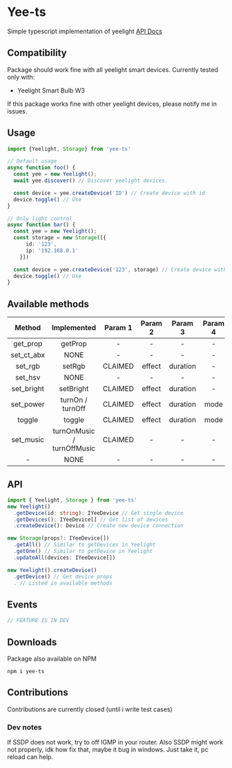 # Yee-ts
Simple typescript implementation of yeelight [API Docs](https://www.yeelight.com/download/Yeelight_Inter-Operation_Spec.pdf)

## Compatibility
Package should work fine with all yeelight smart devices. Currently tested only with:
+ Yeelight Smart Bulb W3

If this package works fine with other yeelight devices, please notify me in issues.

## Usage
```ts
import {Yeelight, Storage} from 'yee-ts'

// Default usage
async function foo() {
  const yee = new Yeelight();
  await yee.discover() // Discover yeelight devices.

  const device = yee.createDevice('ID') // Create device with id
  device.toggle() // Use
}

// Only light control
async function bar() {
  const yee = new Yeelight();
  const storage = new Storage([{
      id: '123',
      ip: '192.168.0.1'
    }])

  const device = yee.createDevice('123', storage) // Create device with id
  device.toggle() // Use
}
```

## Available methods
| Method | Implemented | Param 1 | Param 2 | Param 3 | Param 4 |
| :---: | :---: | :---: | :---: | :---: | :---: |
| get_prop | getProp | - | - | - | - |
| set_ct_abx | NONE | - | - | - | - |
| set_rgb | setRgb | CLAIMED | effect | duration | - |
| set_hsv | NONE | - | - | - | - |
| set_bright | setBright | CLAIMED | effect | duration | - |
| set_power | turnOn / turnOff | CLAIMED | effect | duration | mode |
| toggle | toggle | CLAIMED | effect | duration | mode |
| set_music | turnOnMusic / turnOffMusic | CLAIMED | - | - | - |
| - | NONE | - | - | - | - |

## API
```ts
import { Yeelight, Storage } from 'yee-ts'
new Yeelight()
  .getDevice(id: string): IYeeDevice // Get single device
  .getDevices(): IYeeDevice[] // Get list of devices
  .createDevice(): Device // Create new device connection

new Storage(props?: IYeeDevice[])
  .getAll() // Similar to getDevices in Yeelight
  .getOne() // Similar to getDevice in Yeelight
  .updateAll(devices: IYeeDevice[])

new Yeelight().createDevice()
  .getDevice() // Get device props
  . // Listed in available methods
```

## Events
```ts
// FEATURE IS IN DEV
```

## Downloads
Package also available on NPM
```
npm i yee-ts
```

## Contributions
Contributions are currently closed (until i write test cases)

### Dev notes
If SSDP does not work, try to off IGMP in your router. Also SSDP might work not properly, idk how fix that, maybe it bug in windows. Just take it, pc reload can help.